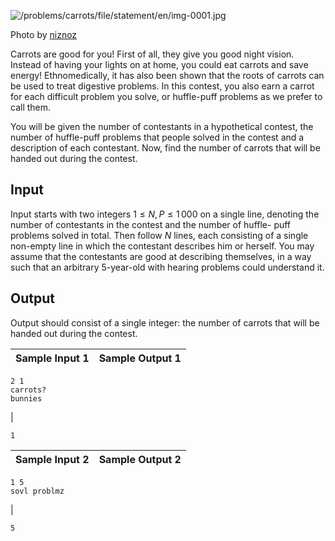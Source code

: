 ![/problems/carrots/file/statement/en/img-0001.jpg](/problems/carrots/file/statement/en/img-0001.jpg)

Photo by [niznoz](http://www.flickr.com/photos/niznoz/2024208333/)

Carrots are good for you! First of all, they give you good night vision.
Instead of having your lights on at home, you could eat carrots and save
energy! Ethnomedically, it has also been shown that the roots of carrots can
be used to treat digestive problems. In this contest, you also earn a carrot
for each difficult problem you solve, or huffle-puff problems as we prefer to
call them.

You will be given the number of contestants in a hypothetical contest, the
number of huffle-puff problems that people solved in the contest and a
description of each contestant. Now, find the number of carrots that will be
handed out during the contest.

## Input

Input starts with two integers $1 \le N, P \le 1\, 000$ on a single line,
denoting the number of contestants in the contest and the number of huffle-
puff problems solved in total. Then follow $N$ lines, each consisting of a
single non-empty line in which the contestant describes him or herself. You
may assume that the contestants are good at describing themselves, in a way
such that an arbitrary 5-year-old with hearing problems could understand it.

## Output

Output should consist of a single integer: the number of carrots that will be
handed out during the contest.

Sample Input 1 | Sample Output 1  
---|---  
      
    
    2 1
    carrots?
    bunnies
    

|

    
    
    1
      
  
Sample Input 2 | Sample Output 2  
---|---  
      
    
    1 5
    sovl problmz
    

|

    
    
    5
    

